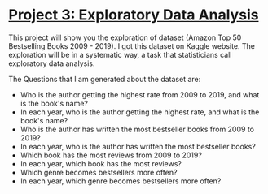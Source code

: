 
# [Project 3: Exploratory Data Analysis](https://colab.research.google.com/drive/1NmV1YoA23D8wCj7lzXablK9G-LwnvzJk?usp=sharing)
This project will show you the exploration of dataset (Amazon Top 50 Bestselling Books 2009 - 2019). I got this dataset on Kaggle website. The exploration will be in a systematic way, a task that statisticians call exploratory data analysis.

The Questions that I am generated about the dataset are:
- Who is the author getting the highest rate from 2009 to 2019, and what is the book's name?
- In each year, who is the author getting the highest rate, and what is the book's name?
- Who is the author has written the most bestseller books from 2009 to 2019?
- In each year, who is the author has written the most bestseller books?
- Which book has the most reviews from 2009 to 2019?
- In each year, which book has the most reviews?
- Which genre becomes bestsellers more often?
- In each year, which genre becomes bestsellers more often?
